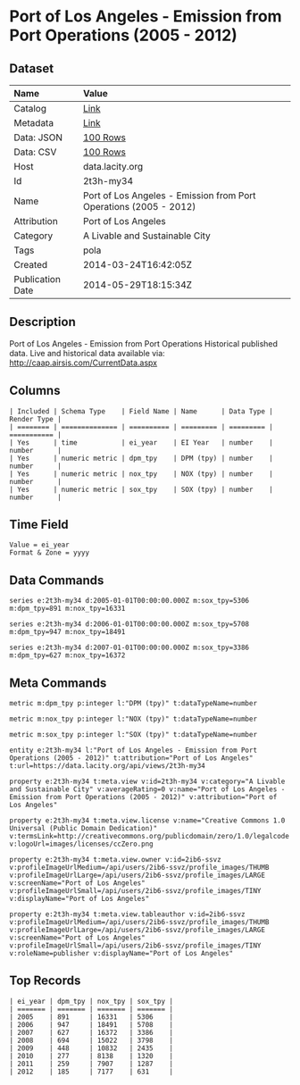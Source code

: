# Port of Los Angeles - Emission from Port Operations (2005 - 2012)

## Dataset

| Name | Value |
| :--- | :---- |
| Catalog | [Link](https://catalog.data.gov/dataset/port-of-los-angeles-emission-from-port-operations-4912c) |
| Metadata | [Link](https://data.lacity.org/api/views/2t3h-my34) |
| Data: JSON | [100 Rows](https://data.lacity.org/api/views/2t3h-my34/rows.json?max_rows=100) |
| Data: CSV | [100 Rows](https://data.lacity.org/api/views/2t3h-my34/rows.csv?max_rows=100) |
| Host | data.lacity.org |
| Id | 2t3h-my34 |
| Name | Port of Los Angeles - Emission from Port Operations (2005 - 2012) |
| Attribution | Port of Los Angeles |
| Category | A Livable and Sustainable City |
| Tags | pola |
| Created | 2014-03-24T16:42:05Z |
| Publication Date | 2014-05-29T18:15:34Z |

## Description

Port of Los Angeles - Emission from Port Operations Historical published data. Live and historical data available via: http://caap.airsis.com/CurrentData.aspx

## Columns

```ls
| Included | Schema Type    | Field Name | Name      | Data Type | Render Type |
| ======== | ============== | ========== | ========= | ========= | =========== |
| Yes      | time           | ei_year    | EI Year   | number    | number      |
| Yes      | numeric metric | dpm_tpy    | DPM (tpy) | number    | number      |
| Yes      | numeric metric | nox_tpy    | NOX (tpy) | number    | number      |
| Yes      | numeric metric | sox_tpy    | SOX (tpy) | number    | number      |
```

## Time Field

```ls
Value = ei_year
Format & Zone = yyyy
```

## Data Commands

```ls
series e:2t3h-my34 d:2005-01-01T00:00:00.000Z m:sox_tpy=5306 m:dpm_tpy=891 m:nox_tpy=16331

series e:2t3h-my34 d:2006-01-01T00:00:00.000Z m:sox_tpy=5708 m:dpm_tpy=947 m:nox_tpy=18491

series e:2t3h-my34 d:2007-01-01T00:00:00.000Z m:sox_tpy=3386 m:dpm_tpy=627 m:nox_tpy=16372
```

## Meta Commands

```ls
metric m:dpm_tpy p:integer l:"DPM (tpy)" t:dataTypeName=number

metric m:nox_tpy p:integer l:"NOX (tpy)" t:dataTypeName=number

metric m:sox_tpy p:integer l:"SOX (tpy)" t:dataTypeName=number

entity e:2t3h-my34 l:"Port of Los Angeles - Emission from Port Operations (2005 - 2012)" t:attribution="Port of Los Angeles" t:url=https://data.lacity.org/api/views/2t3h-my34

property e:2t3h-my34 t:meta.view v:id=2t3h-my34 v:category="A Livable and Sustainable City" v:averageRating=0 v:name="Port of Los Angeles - Emission from Port Operations (2005 - 2012)" v:attribution="Port of Los Angeles"

property e:2t3h-my34 t:meta.view.license v:name="Creative Commons 1.0 Universal (Public Domain Dedication)" v:termsLink=http://creativecommons.org/publicdomain/zero/1.0/legalcode v:logoUrl=images/licenses/ccZero.png

property e:2t3h-my34 t:meta.view.owner v:id=2ib6-ssvz v:profileImageUrlMedium=/api/users/2ib6-ssvz/profile_images/THUMB v:profileImageUrlLarge=/api/users/2ib6-ssvz/profile_images/LARGE v:screenName="Port of Los Angeles" v:profileImageUrlSmall=/api/users/2ib6-ssvz/profile_images/TINY v:displayName="Port of Los Angeles"

property e:2t3h-my34 t:meta.view.tableauthor v:id=2ib6-ssvz v:profileImageUrlMedium=/api/users/2ib6-ssvz/profile_images/THUMB v:profileImageUrlLarge=/api/users/2ib6-ssvz/profile_images/LARGE v:screenName="Port of Los Angeles" v:profileImageUrlSmall=/api/users/2ib6-ssvz/profile_images/TINY v:roleName=publisher v:displayName="Port of Los Angeles"
```

## Top Records

```ls
| ei_year | dpm_tpy | nox_tpy | sox_tpy | 
| ======= | ======= | ======= | ======= | 
| 2005    | 891     | 16331   | 5306    | 
| 2006    | 947     | 18491   | 5708    | 
| 2007    | 627     | 16372   | 3386    | 
| 2008    | 694     | 15022   | 3798    | 
| 2009    | 448     | 10832   | 2435    | 
| 2010    | 277     | 8138    | 1320    | 
| 2011    | 259     | 7907    | 1287    | 
| 2012    | 185     | 7177    | 631     | 
```